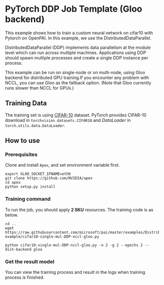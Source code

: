 # PyTorch DDP Job Template (Gloo backend)

  This example shows how to train a custom neural network on cifar10 with Pytorch on OpenPAI. In this example, we use the DistributedDataParallel.

  DistributedDataParallel (DDP) implements data parallelism at the module level which can run across multiple machines. Applications using DDP should spawn multiple processes and create a single DDP instance per process.

  This example can be run on single-node or on multi-node, using Gloo backend for distributed GPU training.If you encounter any problem with NCCL, you can use Gloo as the fallback option. (Note that Gloo currently runs slower than NCCL for GPUs.)

## Training Data

The training set is using [CIFAR-10](https://www.cs.toronto.edu/~kriz/cifar.html) dataset. PyTorch provides CIFAR-10 download in `torchvision.datasets.CIFAR10` and *DataLoader* in `torch.utils.data.DataLoader`.

## How to use

### Prerequisites

Clone and install `Apex`, and set environment variable first.
```
export GLOO_SOCKET_IFNAME=eth0
git clone https://github.com/NVIDIA/apex
cd apex
python setup.py install
```
  
### Training command

To run the job, you should apply **2 SKU** resources. The training code is as below.
```
cd ..
wget https://raw.githubusercontent.com/microsoft/pai/master/examples/Distributed-example/cifar10-single-mul-DDP-nccl-gloo.py

python cifar10-single-mul-DDP-nccl-gloo.py -n 2 -g 2 --epochs 2 --dist-backend gloo
```

### Get the result model

You can view the training process and result in the logs when training process is finished.
